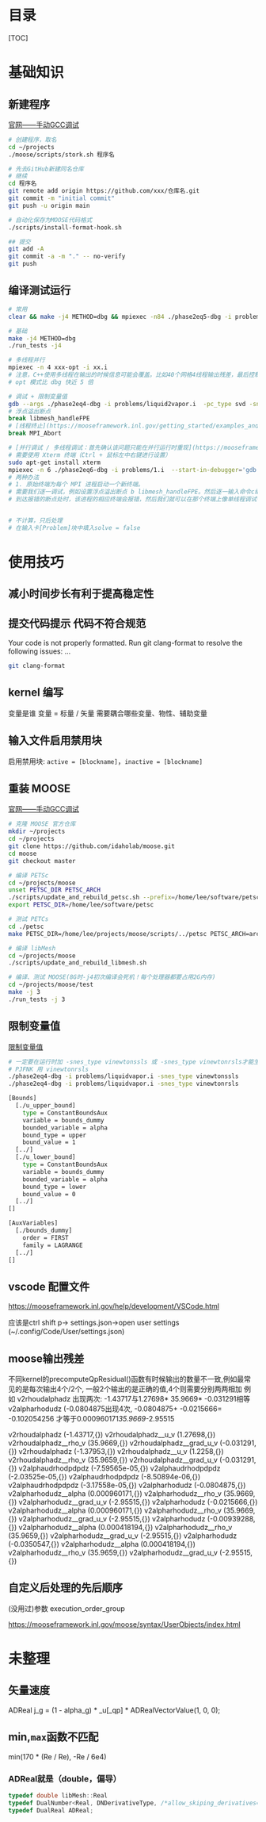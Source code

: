# 目录
[TOC]


# 基础知识
## 新建程序

[官网——手动GCC调试](https://mooseframework.inl.gov/getting_started/installation/manual_installation_gcc.html)


```bash
# 创建程序，取名
cd ~/projects
./moose/scripts/stork.sh 程序名

# 先去GitHub新建同名仓库
# 继续
cd 程序名
git remote add origin https://github.com/xxx/仓库名.git
git commit -m "initial commit"
git push -u origin main

# 自动化保存为MOOSE代码格式
./scripts/install-format-hook.sh

## 提交
git add -A
git commit -a -m "." -- no-verify
git push


```



## 编译测试运行

```bash
# 常用
clear && make -j4 METHOD=dbg && mpiexec -n84 ./phase2eq5-dbg -i problems/1.i  -pc_type svd -snes_type vinewtonssls

# 基础
make -j4 METHOD=dbg
./run_tests -j4

# 多线程并行
mpiexec -n 4 xxx-opt -i xx.i
# 注意，C++使用多线程在输出的时候信息可能会覆盖。比如40个网格4线程输出残差，最后控制台只能看到最后的10个网格的残差。
# opt 模式比 dbg 快近 5 倍

# 调试 + 限制变量值
gdb --args ./phase2eq4-dbg -i problems/liquid2vapor.i  -pc_type svd -snes_type vinewtonssls
# 浮点溢出断点
break libmesh_handleFPE
# [线程终止](https://mooseframework.inl.gov/getting_started/examples_and_tutorials/examples/ex21_debugging.html)
break MPI_Abort

# [并行调试 / 多线程调试：首先确认该问题只能在并行运行时重现](https://mooseframework.inl.gov/application_development/debugging.html#b4fcff15-e278-407f-9620-f1bd1d0d4f6c)
# 需要使用 Xterm 终端（Ctrl + 鼠标左中右键进行设置）
sudo apt-get install xterm
mpiexec -n 6 ./phase2eq6-dbg -i problems/1.i  --start-in-debugger='gdb'
# 两种办法
# 1. 原始终端为每个 MPI 进程启动一个新终端。
# 需要我们逐一调试，例如设置浮点溢出断点 b libmesh_handleFPE。然后逐一输入命令c继续，原始终端终于开始运行。
# 到达报错的断点处时，该进程的相应终端会报错，然后我们就可以在那个终端上像单线程调试一样工作了，例如命令bt回溯代码栈。


# 不计算，只后处理
# 在输入卡[Problem]块中填入solve = false

```

# 使用技巧

## 减小时间步长有利于提高稳定性

## 提交代码提示 代码不符合规范
Your code is not properly formatted.
Run git clang-format to resolve the following issues: ...

```bash
git clang-format
```

## kernel 编写
变量是谁
变量 = 标量 / 矢量
需要耦合哪些变量、物性、辅助变量

## 输入文件启用禁用块
启用禁用块: `active = [blockname]`，`inactive = [blockname]`


## 重装 MOOSE
[官网——手动GCC调试](https://mooseframework.inl.gov/getting_started/installation/install_moose.html)


```bash
# 克隆 MOOSE 官方仓库
mkdir ~/projects
cd ~/projects
git clone https://github.com/idaholab/moose.git
cd moose
git checkout master

# 编译 PETSc
cd ~/projects/moose
unset PETSC_DIR PETSC_ARCH
./scripts/update_and_rebuild_petsc.sh --prefix=/home/lee/software/petsc
export PETSC_DIR=/home/lee/software/petsc

# 测试 PETCs
cd ./petsc
make PETSC_DIR=/home/lee/projects/moose/scripts/../petsc PETSC_ARCH=arch-moose check

# 编译 libMesh
cd ~/projects/moose
./scripts/update_and_rebuild_libmesh.sh

# 编译、测试 MOOSE(8G时-j4初次编译会死机！每个处理器都要占用2G内存)
cd ~/projects/moose/test
make -j 3
./run_tests -j 3

```

## 限制变量值
[限制变量值](https://mooseframework.inl.gov/source/auxkernels/ConstantBoundsAux.html)

```bash
# 一定要在运行时加 -snes_type vinewtonssls 或 -snes_type vinewtonrsls才能生效
# PJFNK 用 vinewtonrsls
./phase2eq4-dbg -i problems/liquidvapor.i -snes_type vinewtonssls
./phase2eq4-dbg -i problems/liquidvapor.i -snes_type vinewtonrsls

[Bounds]
  [./u_upper_bound]
    type = ConstantBoundsAux
    variable = bounds_dummy
    bounded_variable = alpha
    bound_type = upper
    bound_value = 1
  [../]
  [./u_lower_bound]
    type = ConstantBoundsAux
    variable = bounds_dummy
    bounded_variable = alpha
    bound_type = lower
    bound_value = 0
  [../]
[]

[AuxVariables]
  [./bounds_dummy]
    order = FIRST
    family = LAGRANGE
  [../]
[]


```

## vscode 配置文件
https://mooseframework.inl.gov/help/development/VSCode.html

应该是ctrl shift p-> settings.json->open user settings (~/.config/Code/User/settings.json)

## moose输出残差
不同kernel的precomputeQpResidual()函数有时候输出的数量不一致,例如最常见的是每次输出4个/2个, 一般2个输出的是正确的值,4个则需要分别两两相加
例如 v2rhoudalphadz 出现两次: -1.43717与1.27698* 35.9669* -0.031291相等
v2alpharhodudz  (-0.0804875出现4次, -0.0804875+ -0.0215666= -0.102054256 才等于0.000960171*35.9669*-2.95515


v2rhoudalphadz  (-1.43717,{})
v2rhoudalphadz__u_v  (1.27698,{})
v2rhoudalphadz__rho_v  (35.9669,{})
v2rhoudalphadz__grad_u_v  (-0.031291,{})
v2rhoudalphadz  (-1.37953,{})
v2rhoudalphadz__u_v  (1.2258,{})
v2rhoudalphadz__rho_v  (35.9659,{})
v2rhoudalphadz__grad_u_v  (-0.031291,{})
v2alphaudrhodpdpdz  (-7.59565e-05,{})
v2alphaudrhodpdpdz  (-2.03525e-05,{})
v2alphaudrhodpdpdz  (-8.50894e-06,{})
v2alphaudrhodpdpdz  (-3.17558e-05,{})
v2alpharhodudz  (-0.0804875,{})
v2alpharhodudz__alpha  (0.000960171,{})
v2alpharhodudz__rho_v  (35.9669,{})
v2alpharhodudz__grad_u_v  (-2.95515,{})
v2alpharhodudz  (-0.0215666,{})
v2alpharhodudz__alpha  (0.000960171,{})
v2alpharhodudz__rho_v  (35.9669,{})
v2alpharhodudz__grad_u_v  (-2.95515,{})
v2alpharhodudz  (-0.00939288,{})
v2alpharhodudz__alpha  (0.000418194,{})
v2alpharhodudz__rho_v  (35.9659,{})
v2alpharhodudz__grad_u_v  (-2.95515,{})
v2alpharhodudz  (-0.0350547,{})
v2alpharhodudz__alpha  (0.000418194,{})
v2alpharhodudz__rho_v  (35.9659,{})
v2alpharhodudz__grad_u_v  (-2.95515,{})

## 自定义后处理的先后顺序
(没用过)参数 execution_order_group

https://mooseframework.inl.gov/moose/syntax/UserObjects/index.html

# 未整理
## 矢量速度

  ADReal j_g = (1 - alpha_g) * _u[_qp] * ADRealVectorValue(1, 0, 0);

## min,`max`函数不匹配

min(170 * (Re / Re), -Re / 6e4)

### ADReal就是（double，偏导）
```cpp
typedef double libMesh::Real
typedef DualNumber<Real, DNDerivativeType, /*allow_skiping_derivatives=*/true> DualReal;
typedef DualReal ADReal;

```

